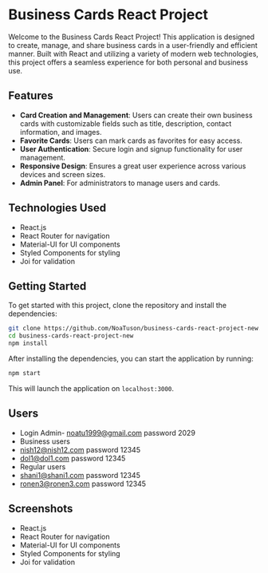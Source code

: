 # Business Cards React Project

Welcome to the Business Cards React Project! This application is designed to create, manage, and share business cards in a user-friendly and efficient manner. Built with React and utilizing a variety of modern web technologies, this project offers a seamless experience for both personal and business use.

## Features

- **Card Creation and Management**: Users can create their own business cards with customizable fields such as title, description, contact information, and images.
- **Favorite Cards**: Users can mark cards as favorites for easy access.
- **User Authentication**: Secure login and signup functionality for user management.
- **Responsive Design**: Ensures a great user experience across various devices and screen sizes.
- **Admin Panel**: For administrators to manage users and cards.

## Technologies Used

- React.js
- React Router for navigation
- Material-UI for UI components
- Styled Components for styling
- Joi for validation

## Getting Started

To get started with this project, clone the repository and install the dependencies:

```bash
git clone https://github.com/NoaTuson/business-cards-react-project-new.git
cd business-cards-react-project-new
npm install

```
After installing the dependencies, you can start the application by running:

```bash
npm start

```
This will launch the application on `localhost:3000`.


## Users 

- Login Admin- noatu1999@gmail.com password 2029
- Business users
- nish12@nish12.com password 12345
- dol1@dol1.com password 12345
- Regular users
- shani1@shani1.com password 12345
- ronen3@ronen3.com password 12345

## Screenshots

- React.js
- React Router for navigation
- Material-UI for UI components
- Styled Components for styling
- Joi for validation